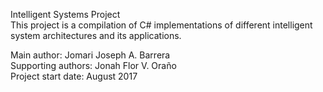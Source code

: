 Intelligent Systems Project  
This project is a compilation of C# implementations of different intelligent system architectures and its applications.  
  
Main author: Jomari Joseph A. Barrera  
Supporting authors: Jonah Flor V. Oraño  
Project start date: August 2017  

